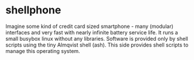 # shellphone
Imagine some kind of credit card sized smartphone - many (modular) interfaces and very fast with nearly infinite battery service life.
It runs a small busybox linux without any libraries. Software is provided only by shell scripts using the tiny Almqvist shell (ash).
This side provides shell scripts to manage this operating system.
